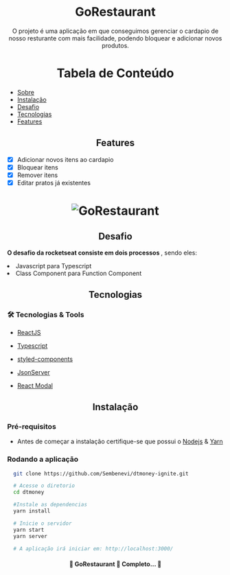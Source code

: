 
<h1 align="center">
GoRestaurant
</h1>

<p align="center" id="sobre">O projeto é uma aplicação em que conseguimos gerenciar o cardapio de nosso resturante com mais facilidade, podendo bloquear e adicionar novos produtos.  </p>


<h1  align="center">  Tabela de Conteúdo </h1>

<!--ts-->
   * [Sobre](#Sobre)
   * [Instalação](#instalacao)
   * [Desafio](#desafio)
   * [Tecnologias](#tecnologias)
   * [Features](#features)
<!--te-->

<h2 id="features"  align="center">Features </h1>

- [x] Adicionar novos itens ao cardapio
- [x] Bloquear itens
- [x] Remover itens 
- [x] Editar pratos já existentes
<h1 align="center">
  <img alt="GoRestaurant"  src="https://i.imgur.com/meuMy4i.png" />
</h1>

<h2 id="desafio"  align="center">Desafio</h2> 
<p> <strong>O desafio da rocketseat consiste em dois processos </strong>, sendo eles:
    <li> Javascript para Typescript </li>
    <li> Class Component para Function Component </li>
<p>

<h2 id="tecnologias"  align="center"> Tecnologias</h1>

### 🛠 Tecnologias & Tools 
- [ReactJS](https://pt-br.reactjs.org/)
- [Typescript](https://www.typescriptlang.org/)
- [styled-components](https://styled-components.com/)
- [JsonServer](https://github.com/typicode/json-server)

- [React Modal](https://github.com/reactjs/react-modal)


<h2 id="instalacao"  align="center"> Instalação </h1>

### Pré-requisitos
- Antes de começar a instalação certifique-se que possui o [Nodejs](https://nodejs.org/en/download) & [Yarn](https://classic.yarnpkg.com/en/docs/install/#debian-stable)

### Rodando a aplicação

```bash
  git clone https://github.com/Sembenevi/dtmoney-ignite.git

  # Acesse o diretorio 
  cd dtmoney

  #Instale as dependencias
  yarn install 

  # Inicie o servidor
  yarn start 
  yarn server

  # A aplicação irá iniciar em: http://localhost:3000/
```

<h4 align="center"> 
	🚧  GoRestaurant 🍕 Completo... 🚧
</h4>